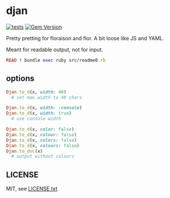 
# djan

[![tests](https://github.com/floraison/fugit/workflows/test/badge.svg)](https://github.com/floraison/fugit/actions)
[![Gem Version](https://badge.fury.io/rb/djan.svg)](https://badge.fury.io/rb/djan)

Pretty pretting for floraison and flor. A bit loose like JS and YAML.

Meant for readable output, not for input.

```ruby
READ ! bundle exec ruby src/readme0.rb
```

## options

```ruby
Djan.to_d(x, width: 40)
  # set max width to 40 chars

Djan.to_d(x, width: :console)
Djan.to_d(x, width: true)
  # use console width

Djan.to_d(x, color: false)
Djan.to_d(x, colour: false)
Djan.to_d(x, colors: false)
Djan.to_d(x, colours: false)
Djan.to_dnc(x)
  # output without colours
```

## LICENSE

MIT, see [LICENSE.txt](LICENSE.txt)


